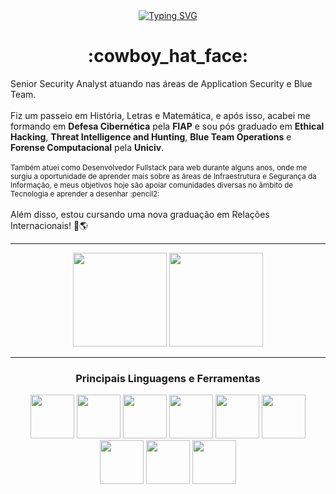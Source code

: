 <div align="center">
<a href="https://git.io/typing-svg"><img src="https://readme-typing-svg.demolab.com?font=Fira+Code&pause=1000&width=435&height=30&lines=Howdy+partner!+How+ya+feelin+today%3F" alt="Typing SVG" /></a>
<h1 align="center">:cowboy_hat_face:</h1>
</div>



<div>
Senior Security Analyst atuando nas áreas de Application Security e Blue Team. 
<br><br>
Fiz um passeio em História, Letras e Matemática, e após isso, acabei me formando em <strong>Defesa Cibernética</strong> pela <strong>FIAP</strong> e sou pós graduado em <strong>Ethical Hacking</strong>, <strong>Threat Intelligence and Hunting</strong>, <strong>Blue Team Operations</strong> e <strong>Forense Computacional</strong> pela <strong>Uniciv</strong>.
<br><br>
<small>Também atuei como Desenvolvedor Fullstack para web durante alguns anos, onde me surgiu a oportunidade de aprender mais sobre as áreas de Infraestrutura e Segurança da Informação, e meus objetivos hoje são apoiar comunidades diversas no âmbito de Tecnologia e aprender a desenhar :pencil2:</small>
<br><br>
Além disso, estou cursando uma nova graduação em Relações Internacionais! 📖🌎
</div>

**********

<div align="center">
  <img height="150em" src="https://github-readme-stats-eight-theta.vercel.app/api?username=HillGnur&show_icons=true&theme=radical&include_all_commits=true&count_private=true"/>
  <img height="150em" src="https://github-readme-stats-eight-theta.vercel.app/api/top-langs/?username=HillGnur&layout=compact&langs_count=8&theme=radical"/>
<div>

***********

<h3 align="center">Principais Linguagens e Ferramentas</h3>
<img src="https://github.com/yurijserrano/Github-Profile-Readme-Logos/blob/master/programming%20languages/bash.svg" width="70px"/>
<img src="https://raw.githubusercontent.com/yurijserrano/Github-Profile-Readme-Logos/refs/heads/master/programming%20languages/c.svg" width="70px"/>
<img src="https://github.com/yurijserrano/Github-Profile-Readme-Logos/blob/master/programming%20languages/javascript.svg" width="70px"/>
<img src="https://github.com/yurijserrano/Github-Profile-Readme-Logos/blob/master/programming%20languages/php.png" width="70px"/>
<img src="https://github.com/yurijserrano/Github-Profile-Readme-Logos/blob/master/programming%20languages/python.svg" width="70px"/>
<img src="https://github.com/yurijserrano/Github-Profile-Readme-Logos/blob/master/programming%20languages/c%2B%2B.svg" width="70px"/>
<img src="https://github.com/yurijserrano/Github-Profile-Readme-Logos/blob/master/databases/mysql.svg" width="70px"/>
<img src="https://github.com/yurijserrano/Github-Profile-Readme-Logos/blob/master/databases/postgresql.svg" width="70px"/>
<img src="https://github.com/yurijserrano/Github-Profile-Readme-Logos/blob/master/frameworks/nodejs.svg" width="70px"/>
